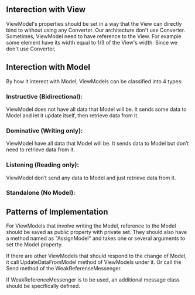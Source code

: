 ## Interection with View
ViewModel's properties should be set in a way that the View can directly bind to without using any Converter. Our architecture don't use Converter.
Sometimes, ViewModel need to have reference to the View. For example some element have its width equal to 1/3 of the View's width. Since we don't use Converter, 


## Interection with Model
By how it interect with Model, ViewModels can be classified into 4 types:

### Instructive (Bidirectional):
ViewModel does not have all data that Model will be.
It sends some data to Model and let it update itself, then retrieve data from it.

### Dominative (Writing only):
ViewModel have all data that Model will be.
It sends data to Model but don’t need to retrieve data from it.

### Listening (Reading only):
ViewModel don’t send any data to Model and just retrieve data from it.

### Standalone (No Model):


## Patterns of Implementation

For ViewModels that involve writing the Model, reference to the Model should be saved as public property with private set.
They should also have a method named as "AssignModel" and takes one or several arguments to set the Model property.

If there are other ViewModels that should respond to the change of Model,
it call UpdateDataFromModel method of ViewModels under it.
Or call the Send method of the WeakReferenseMessenger.

If WeakReferenceMessenger is to be used, an additional message class should be specifically defined.
